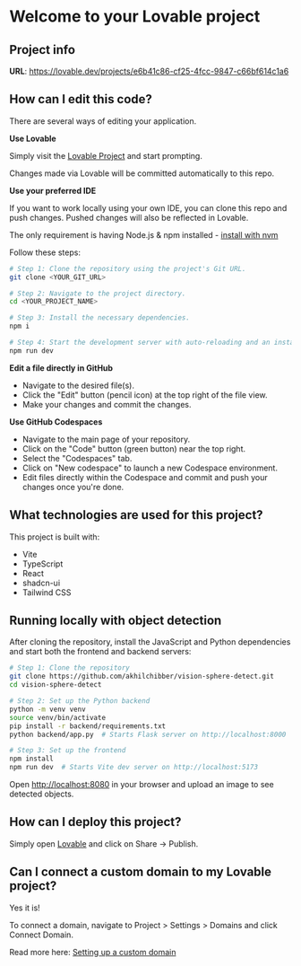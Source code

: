 # Welcome to your Lovable project

## Project info

**URL**: https://lovable.dev/projects/e6b41c86-cf25-4fcc-9847-c66bf614c1a6

## How can I edit this code?

There are several ways of editing your application.

**Use Lovable**

Simply visit the [Lovable Project](https://lovable.dev/projects/e6b41c86-cf25-4fcc-9847-c66bf614c1a6) and start prompting.

Changes made via Lovable will be committed automatically to this repo.

**Use your preferred IDE**

If you want to work locally using your own IDE, you can clone this repo and push changes. Pushed changes will also be reflected in Lovable.

The only requirement is having Node.js & npm installed - [install with nvm](https://github.com/nvm-sh/nvm#installing-and-updating)

Follow these steps:

```sh
# Step 1: Clone the repository using the project's Git URL.
git clone <YOUR_GIT_URL>

# Step 2: Navigate to the project directory.
cd <YOUR_PROJECT_NAME>

# Step 3: Install the necessary dependencies.
npm i

# Step 4: Start the development server with auto-reloading and an instant preview.
npm run dev
```

**Edit a file directly in GitHub**

- Navigate to the desired file(s).
- Click the "Edit" button (pencil icon) at the top right of the file view.
- Make your changes and commit the changes.

**Use GitHub Codespaces**

- Navigate to the main page of your repository.
- Click on the "Code" button (green button) near the top right.
- Select the "Codespaces" tab.
- Click on "New codespace" to launch a new Codespace environment.
- Edit files directly within the Codespace and commit and push your changes once you're done.

## What technologies are used for this project?

This project is built with:

- Vite
- TypeScript
- React
- shadcn-ui
- Tailwind CSS

## Running locally with object detection

After cloning the repository, install the JavaScript and Python dependencies and
start both the frontend and backend servers:

```bash
# Step 1: Clone the repository
git clone https://github.com/akhilchibber/vision-sphere-detect.git
cd vision-sphere-detect

# Step 2: Set up the Python backend
python -m venv venv
source venv/bin/activate
pip install -r backend/requirements.txt
python backend/app.py  # Starts Flask server on http://localhost:8000

# Step 3: Set up the frontend
npm install
npm run dev  # Starts Vite dev server on http://localhost:5173
```

Open <http://localhost:8080> in your browser and upload an image to see detected
objects.

## How can I deploy this project?

Simply open [Lovable](https://lovable.dev/projects/e6b41c86-cf25-4fcc-9847-c66bf614c1a6) and click on Share -> Publish.

## Can I connect a custom domain to my Lovable project?

Yes it is!

To connect a domain, navigate to Project > Settings > Domains and click Connect Domain.

Read more here: [Setting up a custom domain](https://docs.lovable.dev/tips-tricks/custom-domain#step-by-step-guide)
